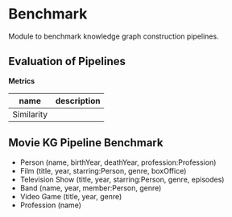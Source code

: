 # Benchmark

Module to benchmark knowledge graph construction pipelines.

## Evaluation of Pipelines

**Metrics**

| name | description |
| --- | --- |
| Similarity | |


## Movie KG Pipeline Benchmark

- Person (name, birthYear, deathYear, profession:Profession)
- Film (title, year, starring:Person, genre, boxOffice)
- Television Show (title, year, starring:Person, genre, episodes)
- Band (name, year, member:Person, genre) 
- Video Game (title, year, genre)
- Profession (name)